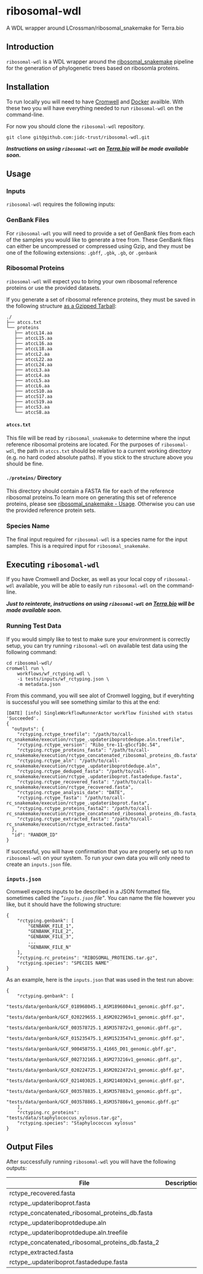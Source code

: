 # ribosomal-wdl
A WDL wrapper around LCrossman/ribosomal_snakemake for Terra.bio

## Introduction

`ribosomal-wdl` is a WDL wrapper around the [ribosomal_snakemake](https://github.com/jidc-trust/ribosomal_snakemake)
pipeline for the generation of phylogenetic trees based on ribosomla proteins.

## Installation

To run locally you will need to have [Cromwell](https://cromwell.readthedocs.io/en/stable/)
and [Docker](https://docs.docker.com/engine/install/) availble. With these two you will have
everything needed to run `ribosomal-wdl` on the command-line.

For now you should clone the `ribosomal-wdl` repository.

```{bash}
git clone git@github.com:jidc-trust/ribosomal-wdl.git
```

__*Instructions on using `ribosomal-wdl` on [Terra.bio](https://terra.bio/) will be made available soon.*__

## Usage

### Inputs

`ribosomal-wdl` requires the following inputs:

### GenBank Files

For `ribosomal-wdl` you will need to provide a set of GenBank files from each of the samples
you would like to generate a tree from. These GenBank files can either be uncompressed or
compressed using Gzip, and they must be one of the following extensions: `.gbff`, `.gbk`,
`.gb`, or `.genbank`

### Ribosomal Proteins

`ribosomal-wdl` will expect you to bring your own ribosomal reference proteins or use the
provided datasets. 

If you generate a set of ribosomal reference proteins, they must be saved in the following
structure [as a Gzipped Tarball](https://github.com/jidc-trust/ribosomal-wdl/blob/master/tests/data/staphylococcus_xylosus.tar.gz):

```{bash}
./
├── atccs.txt
└── proteins
   ├── atccL14.aa
   ├── atccL15.aa
   ├── atccL16.aa
   ├── atccL18.aa
   ├── atccL2.aa
   ├── atccL22.aa
   ├── atccL24.aa
   ├── atccL3.aa
   ├── atccL4.aa
   ├── atccL5.aa
   ├── atccL6.aa
   ├── atccS10.aa
   ├── atccS17.aa
   ├── atccS19.aa
   ├── atccS3.aa
   └── atccS8.aa
```

#### `atccs.txt`

This file will be read by `ribosomal_snakemake` to determine where the input reference
ribosomal proteins are located. For the purposes of `ribosomal-wdl`, the path in `atccs.txt`
should be relative to a current working directory (e.g. no hard coded absolute paths). If you
stick to the structure above you should be fine.

#### `./proteins/` Directory

This directory should contain a FASTA file for each of the reference ribosomal proteins.To learn more
on generating this set of reference proteins, please see [ribosomal_snakemake - Usage](https://github.com/jidc-trust/ribosomal_snakemake#usage). Otherwise you can use the provided reference protein sets.

### Species Name

The final input required for `ribosomal-wdl` is a species name for the input samples. This is
a required input for `ribosomal_snakemake`.

## Executing `ribosomal-wdl`

If you have Cromwell and Docker, as well as your local copy of `ribosomal-wdl` available, 
you will be able to easily run `ribosomal-wdl` on the command-line.

__*Just to reinterate, instructions on using `ribosomal-wdl` on [Terra.bio](https://terra.bio/) will be made available soon.*__

### Running Test Data

If you would simply like to test to make sure your environment is correctly setup, you
can try running `ribosomal-wdl` on available test data using the following command: 

```{bash}
cd ribosomal-wdl/
cromwell run \
    workflows/wf_rctyping.wdl \
    -i tests/inputs/wf_rctyping.json \
    -m metadata.json
```

From this command, you will see alot of Cromwell logging, but if everyhting is successful
you will see something similar to this at the end:

```{bash}
[DATE] [info] SingleWorkflowRunnerActor workflow finished with status 'Succeeded'.
{
  "outputs": {
    "rctyping.rctype_treefile": "/path/to/call-rc_snakemake/execution/rctype_.updateriboprotdedupe.aln.treefile",
    "rctyping.rctype_version": "Ribo_tre-11-g5ccf10c.54",
    "rctyping.rctype_proteins_fasta": "/path/to/call-rc_snakemake/execution/rctype_concatenated_ribosomal_proteins_db.fasta",
    "rctyping.rctype_aln": "/path/to/call-rc_snakemake/execution/rctype_.updateriboprotdedupe.aln",
    "rctyping.rctype_deduped_fasta": "/path/to/call-rc_snakemake/execution/rctype_.updateriboprot.fastadedupe.fasta",
    "rctyping.rctype_recovered_fasta": "/path/to/call-rc_snakemake/execution/rctype_recovered.fasta",
    "rctyping.rctype_analysis_date": "DATE",
    "rctyping.rctype_fasta": "/path/to/call-rc_snakemake/execution/rctype_.updateriboprot.fasta",
    "rctyping.rctype_proteins_fasta2": "/path/to/call-rc_snakemake/execution/rctype_concatenated_ribosomal_proteins_db.fasta_2",
    "rctyping.rctype_extracted_fasta": "/path/to/call-rc_snakemake/execution/rctype_extracted.fasta"
  },
  "id": "RANDOM_ID"
}
```

If successful, you will have confirmation that you are properly set up to run `ribosomal-wdl`
on your system. To run your own data you will only need to create an `inputs.json` file.

### `inputs.json`

Cromwell expects inputs to be described in a JSON formatted file, sometimes called the
_"`inputs.json` file"_. You can name the file however you like, but it should have the
following structure:

```{bash}
{
    "rctyping.genbank": [
        "GENBANK_FILE_1",
        "GENBANK_FILE_2",
        "GENBANK_FILE_3",
        ...
        "GENBANK_FILE_N"
    ],
    "rctyping.rc_proteins": "RIBOSOMAL_PROTEINS.tar.gz",
    "rctyping.species": "SPECIES NAME"
}
```

As an example, here is the `inputs.json` that was used in the test run above:

```{bash}
{
    "rctyping.genbank": [
        "tests/data/genbank/GCF_018968045.1_ASM1896804v1_genomic.gbff.gz",
        "tests/data/genbank/GCF_020229655.1_ASM2022965v1_genomic.gbff.gz",
        "tests/data/genbank/GCF_003578725.1_ASM357872v1_genomic.gbff.gz",
        "tests/data/genbank/GCF_015235475.1_ASM1523547v1_genomic.gbff.gz",
        "tests/data/genbank/GCF_900458755.1_41665_D01_genomic.gbff.gz",
        "tests/data/genbank/GCF_002732165.1_ASM273216v1_genomic.gbff.gz",
        "tests/data/genbank/GCF_020224725.1_ASM2022472v1_genomic.gbff.gz",
        "tests/data/genbank/GCF_021403025.1_ASM2140302v1_genomic.gbff.gz",
        "tests/data/genbank/GCF_003578835.1_ASM357883v1_genomic.gbff.gz",
        "tests/data/genbank/GCF_003578865.1_ASM357886v1_genomic.gbff.gz"
    ],
    "rctyping.rc_proteins": "tests/data/staphylococcus_xylosus.tar.gz",
    "rctyping.species": "Staphylococcus xylosus"
}
```

## Output Files

After successfully running `ribosomal-wdl` you will have the following outputs:

| File                                              | Description |
|---------------------------------------------------|-------------|
| rctype_recovered.fasta                            |  |
| rctype_.updateriboprot.fasta                      |  |
| rctype_concatenated_ribosomal_proteins_db.fasta   |  |
| rctype_.updateriboprotdedupe.aln                  |  |
| rctype_.updateriboprotdedupe.aln.treefile         |  |
| rctype_concatenated_ribosomal_proteins_db.fasta_2 |  |
| rctype_extracted.fasta                            |  |
| rctype_.updateriboprot.fastadedupe.fasta          |  |
